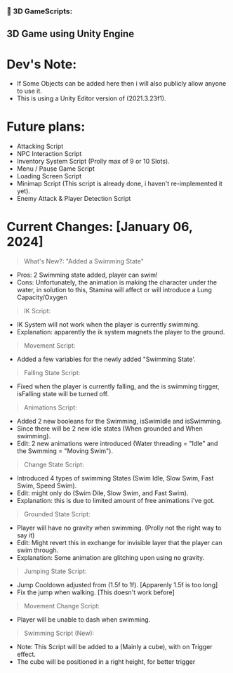 ### 🔨 3D GameScripts:
3D Game using Unity Engine
---

<h1>Dev's Note:</h1>

- If Some Objects can be added here then i will also publicly allow anyone to use it.
- This is using a Unity Editor version of (2021.3.23f1).

<h1>Future plans:</h1>

- Attacking Script
- NPC Interaction Script
- Inventory System Script (Prolly max of 9 or 10 Slots).
- Menu / Pause Game Script
- Loading Screen Script
- Minimap Script (This script is already done, i haven't re-implemented it yet).
- Enemy Attack & Player Detection Script

<h1>Current Changes: [January 06, 2024]</h1>

> What's New?: "Added a Swimming State"
- Pros: 2 Swimming state added, player can swim!
- Cons: Unfortunately, the animation is making the character under the water, in solution to this, Stamina will affect or will introduce a Lung Capacity/Oxygen

> IK Script:
- IK System will not work when the player is currently swimming.
- Explanation: apparently the ik system magnets the player to the ground. 
  
> Movement Script:
- Added a few variables for the newly added "Swimming State'.

> Falling State Script:
- Fixed when the player is currently falling, and the is swimming tirgger, isFalling state will be turned off.

> Animations Script:
- Added 2 new booleans for the Swimming, isSwimIdle and isSwimming.
- Since there will be 2 new idle states (When grounded and When swimming).
- Edit: 2 new animations were introduced (Water threading = "Idle" and the Swmming = "Moving Swim").

> Change State Script:
- Introduced 4 types of swimming States (Swim Idle, Slow Swim, Fast Swim, Speed Swim).
- Edit: might only do (Swim Dile, Slow Swim, and Fast Swim).
- Explanation: this is due to limited amount of free animations i've got.

> Grounded State Script:
- Player will have no gravity when swimming. (Prolly not the right way to say it)
- Edit: Might revert this in exchange for invisible layer that the player can swim through.
- Explanation: Some animation are glitching upon using no gravity.

> Jumping State Script:
- Jump Cooldown adjusted from (1.5f to 1f). [Apparenly 1.5f is too long]
- Fix the jump when walking. [This doesn't work before]

> Movement Change Script:
- Player will be unable to dash when swimming.

> Swimming Script (New):
- Note: This Script will be added to a (Mainly a cube), with on Trigger effect.
- The cube will be positioned in a right height, for better trigger

